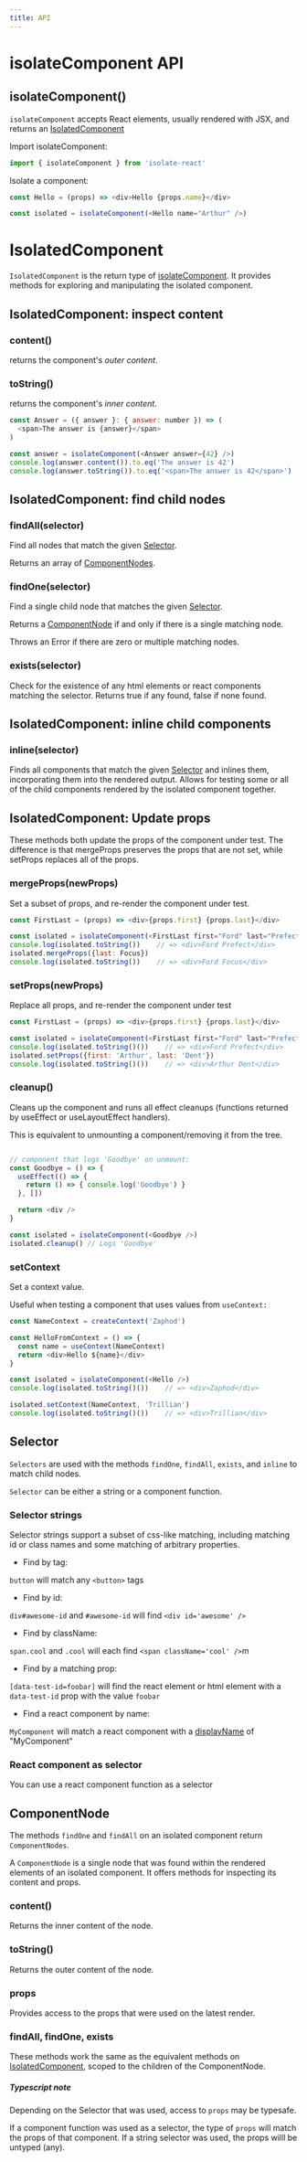 ```yaml
---
title: API
---
```



# isolateComponent API

## isolateComponent()

`isolateComponent` accepts React elements, usually rendered with JSX, and returns an [IsolatedComponent](#isolatedcomponent)


Import isolateComponent:

```javascript
import { isolateComponent } from 'isolate-react'
```

Isolate a component:

```javascript
const Hello = (props) => <div>Hello {props.name}</div>

const isolated = isolateComponent(<Hello name="Arthur" />)
```

# IsolatedComponent

`IsolatedComponent` is the return type of [isolateComponent](#isolatecomponent). It provides methods for exploring and manipulating the isolated component.

## IsolatedComponent: inspect content

### content()

returns the component's *outer content*.


### toString()

returns the component's *inner content*.

```javascript
const Answer = ({ answer }: { answer: number }) => (
  <span>The answer is {answer}</span>
)

const answer = isolateComponent(<Answer answer={42} />)
console.log(answer.content()).to.eq('The answer is 42')
console.log(answer.toString()).to.eq('<span>The answer is 42</span>')
```

## IsolatedComponent: find child nodes

### findAll(selector)

Find all nodes that match the given [Selector](#selector).

Returns an array of [ComponentNodes](#componentnode).


### findOne(selector)

Find a single child node that matches the given [Selector](#selector).

Returns a [ComponentNode](#componentnode) if and only if there is a single matching node.

Throws an Error if there are zero or multiple matching nodes.

### exists(selector)

Check for the existence of any html elements or react components matching the selector.
Returns true if any found, false if none found.

## IsolatedComponent: inline child components

### inline(selector)

Finds all components that match the given [Selector](#selector) and inlines them, incorporating them into the rendered output.
Allows for testing some or all of the child components rendered by the isolated component together.

## IsolatedComponent: Update props

These methods both update the props of the component under test. The difference is that mergeProps preserves the props that are not set, while setProps replaces all of the props.

### mergeProps(newProps)

Set a subset of props, and re-render the component under test.

```javascript
const FirstLast = (props) => <div>{props.first} {props.last}</div>

const isolated = isolateComponent(<FirstLast first="Ford" last="Prefect" />)
console.log(isolated.toString())    // => <div>Ford Prefect</div>
isolated.mergeProps({last: Focus})
console.log(isolated.toString())    // => <div>Ford Focus</div>
```

### setProps(newProps)

Replace all props, and re-render the component under test

```javascript
const FirstLast = (props) => <div>{props.first} {props.last}</div>

const isolated = isolateComponent(<FirstLast first="Ford" last="Prefect" />)
console.log(isolated.toString()())    // => <div>Ford Prefect</div>
isolated.setProps({first: 'Arthur', last: 'Dent'})
console.log(isolated.toString()())    // => <div>Arthur Dent</div>
```

### cleanup()

Cleans up the component and runs all effect cleanups (functions returned by useEffect or useLayoutEffect handlers).

This is equivalent to unmounting a component/removing it from the tree.

```javascript

// component that logs 'Goodbye' on unmount:
const Goodbye = () => {
  useEffect(() => {
    return () => { console.log('Goodbye') }
  }, [])

  return <div />
}

const isolated = isolateComponent(<Goodbye />)
isolated.cleanup() // Logs 'Goodbye'
```

### setContext

Set a context value.

Useful when testing a component that uses values from `useContext:`

```javascript
const NameContext = createContext('Zaphod')

const HelloFromContext = () => {
  const name = useContext(NameContext)
  return <div>Hello ${name}</div>
}

const isolated = isolateComponent(<Hello />)
console.log(isolated.toString()())    // => <div>Zaphod</div>

isolated.setContext(NameContext, 'Trillian')
console.log(isolated.toString()())    // => <div>Trillian</div>
```

## Selector

`Selectors` are used with the methods `findOne`, `findAll`, `exists`, and `inline` to match child nodes.

`Selector` can be either a string or a component function.

### Selector strings
Selector strings support a subset of css-like matching, including matching id or class names and some matching of arbitrary properties.

* Find by tag:

`button` will match any `<button>` tags

* Find by id:

`div#awesome-id` and `#awesome-id` will find `<div id='awesome' />`

* Find by className:

`span.cool` and `.cool` will each find `<span className='cool' />`m

* Find by a matching prop:

`[data-test-id=foobar]` will find the react element or html element with a `data-test-id` prop with the value `foobar`

* Find a react component by name:

`MyComponent` will match a react component with a [displayName](https://reactjs.org/docs/react-component.html#displayname) of "MyComponent"

### React component as selector

You can use a react component function as a selector

## ComponentNode

The methods `findOne` and `findAll` on an isolated component return `ComponentNodes`. 

A `ComponentNode` is a single node that was found within the rendered elements of an isolated component. It offers methods for inspecting its content and props.


### content()

Returns the inner content of the node.

### toString()

Returns the outer content of the node.

### props

Provides access to the props that were used on the latest render. 

### findAll, findOne, exists

These methods work the same as the equivalent methods on [IsolatedComponent](#isolatedcomponent), scoped to the children of the ComponentNode.

##### Typescript note

Depending on the Selector that was used, access to `props` may be typesafe.

If a component function was used as a selector, the type of `props` will match the props of that component. If a string selector was used, the props willl be untyped (any).

